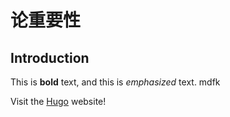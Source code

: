 # 论重要性

## Introduction

This is **bold** text, and this is *emphasized* text. mdfk

Visit the [Hugo](https://gohugo.io) website!
